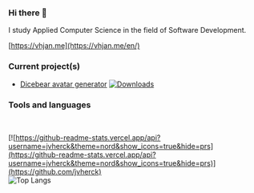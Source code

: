 ### Hi there 👋
I study Applied Computer Science in the field of Software Development.

[https://vhjan.me](https://vhjan.me/en/)

### Current project(s)
- [Dicebear avatar generator](https://github.com/jvherck/dicebear) [![Downloads](https://static.pepy.tech/personalized-badge/dicebear?period=total&units=none&left_color=grey&right_color=red&left_text=Downloads)](https://dicebear.vhjan.me)

### Tools and languages

<br />

[![https://github-readme-stats.vercel.app/api?username=jvherck&theme=nord&show_icons=true&hide=prs](https://github-readme-stats.vercel.app/api?username=jvherck&theme=nord&show_icons=true&hide=prs)](https://github.com/jvherck)
<br />
![Top Langs](https://github-readme-stats.vercel.app/api/top-langs/?username=jvherck&layout=compact)
